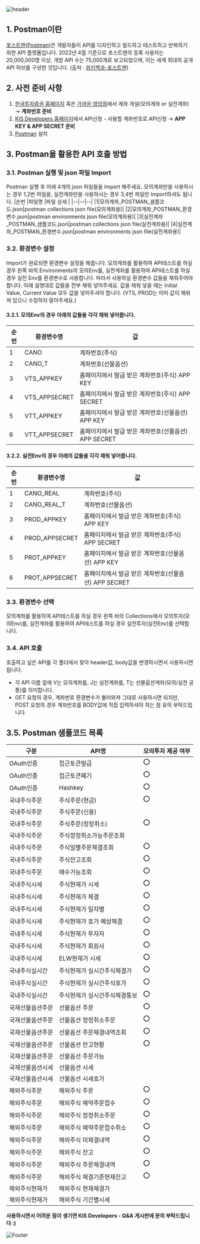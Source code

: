 ![header](https://capsule-render.vercel.app/api?type=waving&color=gradient&height=300&section=header&text=한국투자증권%20KIS%20Developers&fontSize=50&animation=fadeIn&fontAlignY=38&desc=Open%20Trading%20API%20Postman%20Sample%20Code&descAlignY=51&descAlign=62)


## 1. Postman이란

[포스트맨(Postman)](https://www.postman.com/)은 개발자들이 API를 디자인하고 빌드하고 테스트하고 반복하기 위한 API 플랫폼입니다. 2022년 4월 기준으로 포스트맨의 등록 사용자는 20,000,000명 이상, 개방 API 수는 75,000개로 보고되었으며, 이는 세계 최대의 공개 API 허브를 구성한 것입니다. (출처 : [위키백과-포스트맨](https://ko.wikipedia.org/wiki/포스트맨_(소프트웨어)))


## 2. 사전 준비 사항
1.  [한국투자증권 홈페이지](https://securities.koreainvestment.com/main/A_CO_10004.jsp) 혹은 [가까운 영업점](https://securities.koreainvestment.com/main/customer/guide/branch/branch.jsp)에서 계좌 개설(모의계좌 or 실전계좌) → **계좌번호 준비**
2.  [KIS Developers 홈페이지](https://apiportal.koreainvestment.com/)에서 API신청 - 사용할 계좌번호로 API신청 → **APP KEY & APP SECRET 준비**
3.  [Postman](https://www.postman.com/downloads/) 설치


## 3. Postman을 활용한 API 호출 방법
### 3.1. Postman 실행 및 json 파일 Import
Postman 실행 후 아래 4개의 json 파일들을 Import 해주세요.
모의계좌만을 사용하시는 경우 1,2번 파일을, 실전계좌만을 사용하시는 경우 3,4번 파일만 Import하셔도 됩니다.
|순번 |파일명 |파일 상세 |
|--|--|--|
|1|모의계좌_POSTMAN_샘플코드.json|postman collections json file(모의계좌용)|
|2|모의계좌_POSTMAN_환경변수.json|postman environments json file(모의계좌용)|
|3|실전계좌_POSTMAN_샘플코드.json|postman collections json file(실전계좌용)|
|4|실전계좌_POSTMAN_환경변수.json|postman environments json file(실전계좌용)|

### 3.2. 환경변수 설정
Import가 완료되면 환경변수 설정을 해줍니다. 모의계좌를 활용하여 API테스트를 하실 경우 왼쪽 바의 Environments의 모의Env를, 실전계좌를 활용하여 API테스트를 하실 경우 실전 Env를 환경변수로 사용합니다. 따라서 사용하실 환경변수 값들을 채워주어야 합니다. 아래 설명대로 값들을 전부 채워 넣어주세요. 값을 채워 넣을 때는 Initial Value, Current Value 모두 값을 넣어주셔야 합니다. (VTS, PROD는 이미 값이 채워져 있으니 수정하지 말아주세요.)

#### 3.2.1. 모의Env의 경우 아래의 값들을 각각 채워 넣어줍니다.
|순번 |환경변수명 |값 |
|--|--|--|
|1|CANO|계좌번호(주식)|
|2|CANO_T|계좌번호(선물옵션)|
|3|VTS_APPKEY|홈페이지에서 발급 받은 계좌번호(주식) APP KEY|
|4|VTS_APPSECRET|홈페이지에서 발급 받은 계좌번호(주식) APP SECRET|
|5|VTT_APPKEY|홈페이지에서 발급 받은 계좌번호(선물옵션) APP KEY|
|6|VTT_APPSECRET|홈페이지에서 발급 받은 계좌번호(선물옵션) APP SECRET|


#### 3.2.2. 실전Env의 경우 아래의 값들을 각각 채워 넣어줍니다.
|순번 |환경변수명 |값 |
|--|--|--|
|1|CANO_REAL|계좌번호(주식)|
|2|CANO_REAL_T|계좌번호(선물옵션)|
|3|PROD_APPKEY|홈페이지에서 발급 받은 계좌번호(주식) APP KEY|
|4|PROD_APPSECRET|홈페이지에서 발급 받은 계좌번호(주식) APP SECRET|
|5|PROT_APPKEY|홈페이지에서 발급 받은 계좌번호(선물옵션) APP KEY|
|6|PROT_APPSECRET|홈페이지에서 발급 받은 계좌번호(선물옵션) APP SECRET|


### 3.3. 환경변수 선택
모의계좌를 활용하여 API테스트를 하실 경우 왼쪽 바의 Collections에서 모의투자(모의Env)를, 실전계좌를 활용하여 API테스트를 하실 경우 실전투자(실전Env)를 선택합니다.


### 3.4. API 호출
호출하고 싶은 API를 각 폴더에서 찾아 header값, body값을 변경하시면서 사용하시면 됩니다.
* 각 API 이름 앞에 V는 모의계좌를, J는 실전계좌를, T는 선물옵션계좌(모의/실전 공통)를 의미합니다.
* GET 요청의 경우, 계좌번호 환경변수가 불러와져 그대로 사용하시면 되지만, POST 요청의 경우 계좌번호를 BODY값에 직접 입력하셔야 하는 점 유의 부탁드립니다.


## 3.5. Postman 샘플코드 목록

|구분 |API명 |모의투자 제공 여부|
|--|--|--|
|OAuth인증|접근토큰발급|⭕|
|OAuth인증|접근토큰폐기|⭕|
|OAuth인증|Hashkey|⭕|
|국내주식주문|주식주문(현금)|⭕|
|국내주식주문|주식주문(신용)| |
|국내주식주문|주식주문(정정취소)|⭕|
|국내주식주문|주식정정취소가능주문조회| |
|국내주식주문|주식일별주문체결조회|⭕|
|국내주식주문|주식잔고조회|⭕|
|국내주식주문|매수가능조회|⭕|
|국내주식시세|주식현재가 시세|⭕|
|국내주식시세|주식현재가 체결|⭕|
|국내주식시세|주식현재가 일자별|⭕|
|국내주식시세|주식현재가 호가 예상체결|⭕|
|국내주식시세|주식현재가 투자자|⭕|
|국내주식시세|주식현재가 회원사|⭕|
|국내주식시세|ELW현재가 시세|⭕|
|국내주식실시간|주식현재가 실시간주식체결가|⭕|
|국내주식실시간|주식현재가 실시간주식호가|⭕|
|국내주식실시간|주식현재가 실시간주식체결통보|⭕|
|국재선물옵션주문|선물옵션 주문|⭕|
|국재선물옵션주문|선물옵션 정정취소주문|⭕|
|국재선물옵션주문|선물옵션 주문체결내역조회|⭕|
|국재선물옵션주문|선물옵션 잔고현황|⭕|
|국재선물옵션주문|선물옵션 주문가능| |
|국재선물옵션시세|선물옵션 시세| |
|국재선물옵션시세|선물옵션 시세호가| |
|해외주식주문|해외주식 주문|⭕|
|해외주식주문|해외주식 예약주문접수|⭕|
|해외주식주문|해외주식 정정취소주문|⭕|
|해외주식주문|해외주식 예약주문접수취소|⭕|
|해외주식주문|해외주식 미체결내역|⭕|
|해외주식주문|해외주식 잔고|⭕|
|해외주식주문|해외주식 주문체결내역|⭕|
|해외주식주문|해외주식 체결기준현재잔고|⭕|
|해외주식현재가|해외주식 현재체결가| |
|해외주식현재가|해외주식 기간별시세| |


**사용하시면서 어려운 점이 생기면 KIS Developers - Q&A 게시판에 문의 부탁드립니다 :)**


![Footer](https://capsule-render.vercel.app/api?type=waving&color=gradient&height=200&section=footer)
